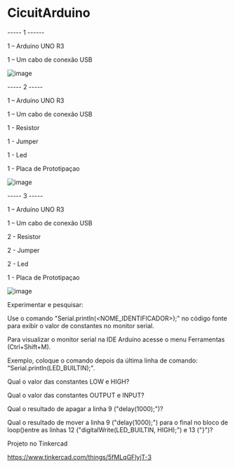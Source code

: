 # CicuitArduino

----- 1 ------  




1 – Arduíno UNO R3


1 – Um cabo de conexão USB



![image](https://github.com/GsRms/CicuitArduino/assets/117125241/0e97cd06-388a-4cda-946c-a0a1da0c2183)



----- 2 -----


1 – Arduíno UNO R3


1 – Um cabo de conexão USB


1 - Resistor


1 - Jumper


1 - Led


1 - Placa de Prototipaçao



![image](https://github.com/GsRms/CicuitArduino/assets/117125241/276bfe4b-ab11-46cb-b967-f33f7db46fb6)


----- 3 -----

1 – Arduíno UNO R3


1 – Um cabo de conexão USB


2 - Resistor


2 - Jumper


2 - Led


1 - Placa de Prototipaçao



![image](https://github.com/GsRms/CicuitArduino/assets/117125241/c950e545-9d1f-487c-874d-9f53f1a6853d)




Experimentar e pesquisar:


Use o comando "Serial.println(<NOME_IDENTIFICADOR>);" no código fonte para exibir o valor de constantes no monitor serial.


Para visualizar o monitor serial na IDE Arduíno acesse o menu Ferramentas (Ctrl+Shift+M).


Exemplo, coloque o comando depois da última linha de comando: "Serial.println(LED_BUILTIN);".


Qual o valor das constantes LOW e HIGH?


Qual o valor das constantes OUTPUT e INPUT?


Qual o resultado de apagar a linha 9 ("delay(1000);")?


Qual o resultado de mover a linha 9 ("delay(1000);") para o final no bloco de loop()entre as linhas 12 ("digitalWrite(LED_BUILTIN, HIGH);") e 13 ("}")?



Projeto no Tinkercad

https://www.tinkercad.com/things/5fMLqGFlyjT-3


